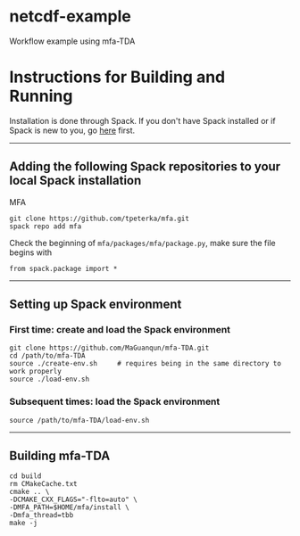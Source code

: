 # netcdf-example
Workflow example using mfa-TDA

# Instructions for Building and Running

Installation is done through Spack. If you don't have Spack installed or if Spack is new to you, go [here](https://spack.readthedocs.io/en/latest/) first.

-----

## Adding the following Spack repositories to your local Spack installation

MFA
```
git clone https://github.com/tpeterka/mfa.git
spack repo add mfa
```
Check the beginning of `mfa/packages/mfa/package.py`, make sure the file begins with 
```
from spack.package import *
```

-----

## Setting up Spack environment

### First time: create and load the Spack environment

```
git clone https://github.com/MaGuanqun/mfa-TDA.git
cd /path/to/mfa-TDA
source ./create-env.sh     # requires being in the same directory to work properly
source ./load-env.sh
```

### Subsequent times: load the Spack environment

```
source /path/to/mfa-TDA/load-env.sh
```

----

## Building mfa-TDA

```
cd build
rm CMakeCache.txt
cmake .. \
-DCMAKE_CXX_FLAGS="-flto=auto" \
-DMFA_PATH=$HOME/mfa/install \
-Dmfa_thread=tbb
make -j
```
